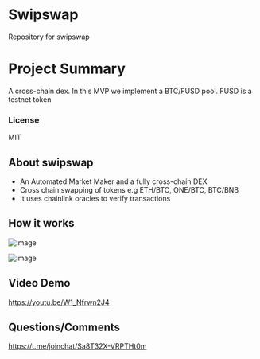 # Swipswap
Repository for swipswap

# Project Summary
A cross-chain dex. In this MVP we implement a BTC/FUSD pool. FUSD is a testnet token

### License
MIT

## About swipswap
- An Automated Market Maker and a fully cross-chain DEX
- Cross chain swapping of tokens e.g ETH/BTC, ONE/BTC, BTC/BNB
- It uses chainlink oracles to verify transactions

## How it works
![image](https://user-images.githubusercontent.com/50963972/108633966-2e1ab600-7445-11eb-8845-15a5beacefdf.png)

![image](https://user-images.githubusercontent.com/50963972/108633978-47236700-7445-11eb-9f69-629f7ce86ef0.png)

## Video Demo
https://youtu.be/W1_Nfrwn2J4

## Questions/Comments
https://t.me/joinchat/Sa8T32X-VRPTHt0m
